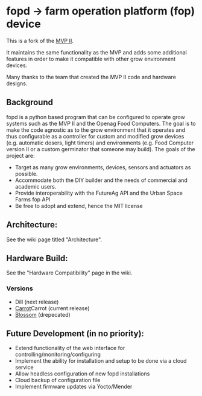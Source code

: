 # fopd -> farm operation platform (fop) device

This is a fork of the [MVP II](https://github.com/webbhm/OpenAg-MVP-II).

It maintains the same functionality as the MVP and adds some additional features in order to make it compatible with other
grow environment devices.

Many thanks to the team that created the MVP II code and hardware designs.

## Background 

fopd is a python based program that can be configured to operate grow systems such as the MVP II and the Openag Food Computers. 
The goal is to make the code agnostic as to the grow environment that it operates and thus configurable as a controller for custom and 
modified grow devices (e.g. automatic dosers, light timers) and environments (e.g. Food Computer version II or a custom germinator that someone may build).  The goals of the project are:

- Target as many grow environments, devices, sensors and actuators as possible.
- Accommodate both the DIY builder and the needs of commercial and academic users. 
- Provide interoperability with the FutureAg API and the Urban Space Farms fop API
- Be free to adopt and extend, hence the MIT license 

## Architecture:

See the wiki page titled "Architecture".

## Hardware Build:

See the "Hardware Compatibility" page in the wiki.

### Versions

- Dill (next release)
- [Carrot](https://github.com/ferguman/fopd/wiki/Install-fopd-carrot)Carrot (current release)
- [Blossom](https://github.com/ferguman/fopd/wiki/Install-fopd-blossom)
 (drepecated)  


## Future Development (in no priority):
- Extend functionality of the web interface for controlling/monitoring/configuring
- Implement the ability for installation and setup to be done via a cloud service
- Allow headless configuration of new fopd installations
- Cloud backup of configuration file
- Implement firmware updates via Yocto/Mender
